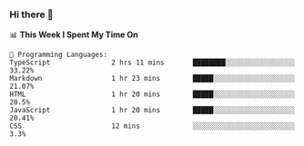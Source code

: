 ### Hi there 👋

<!--START_SECTION:waka-->
📊 **This Week I Spent My Time On** 

```text
💬 Programming Languages: 
TypeScript               2 hrs 11 mins       ████████░░░░░░░░░░░░░░░░░   33.22% 
Markdown                 1 hr 23 mins        █████░░░░░░░░░░░░░░░░░░░░   21.07% 
HTML                     1 hr 20 mins        █████░░░░░░░░░░░░░░░░░░░░   20.5% 
JavaScript               1 hr 20 mins        █████░░░░░░░░░░░░░░░░░░░░   20.41% 
CSS                      12 mins             ░░░░░░░░░░░░░░░░░░░░░░░░░   3.3%

```


<!--END_SECTION:waka-->
